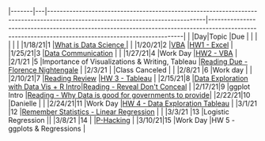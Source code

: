 |-------|---|--------------------------------------------------------------------------------------------------------------------------------|----------------------------------------------------------------------------------------------------------------------------------------------------|
|       |Day|Topic                                                                                                                           |Due                                                                                                                                                 |
|       |   |                                                                                                                                |                                                                                                                                                    |
|1/18/21|1  |[What is Data Science ](https://docs.google.com/document/d/1yhVB9DfddvJIiXitX2ZC1W0D3cJbcvib5fWmUlgqNO0/edit)                   |                                                                                                                                                    |
|1/20/21|2  |[VBA](https://docs.google.com/document/d/1ASoeI5CjFgyQTBm-HFPvmRC_94niTPx4s9crQEDVb10/edit)                                     |[HW1 - Excel](https://docs.google.com/document/d/1g8eOYNe9sDmrstRgvFRZBskxjaIaD7Za4lFXSgPPkVw/edit)                                                 |
|1/25/21|3  |[Data Communication](https://docs.google.com/document/d/1PTe_eezbRdZcxIOODyiQzDM4vtjVNJkVDC_7vZQSoZE/edit)                      |                                                                                                                                                    |
|1/27/21|4  |Work Day                                                                                                                        |[HW2 - VBA](https://docs.google.com/document/d/1bTkmUon_Kq6_DupNw2Szh-T4rFGqzeA2aIIBy7m1yhk/edit)                                                   |
|2/1/21 |5  |Importance of Visualizations & Writing, Tableau                                                                                 |[Reading Due - Florence Nightengale](https://docs.google.com/forms/d/1FBgScIpV9Vpa-jb1nlWuoCqOxFE7v5SmQtacpFHpIq8/edit)                             |
|2/3/21 |   |Class Canceled                                                                                                                  |                                                                                                                                                    |
|2/8/21 |6  |Work day                                                                                                                        |                                                                                                                                                    |
|2/10/21|7  |[Reading Review](https://docs.google.com/forms/d/1JJ3pD4m_kvgERvRMuFSiDxglcJmNxvg1N8fegM7ubyA/edit)                             |[HW 3 - Tableau](https://docs.google.com/document/d/1bta4t39rpvl-kXgO2pmZPGypWnYyBbiyzCPek9kxv9E/edit)                                              |
|2/15/21|8  |[Data Exploration with Data Vis + R Intro](https://docs.google.com/document/d/1KI0OLn91_FJ03bQJW8ptoMNqOo8EL6MKzwLxvzIzNnM/edit)|[Reading - Reveal Don't Conceal](https://docs.google.com/forms/d/1zno4KDCz5dWahMLxWlQDUzI7sfpd2ygYqU6H_k05K-E/edit)                                 |
|2/17/21|9  |ggplot Intro                                                                                                                    |[Reading - Why Data is good for governments to provide](https://www.theguardian.com/local-government-network/2013/oct/21/open-data-us-san-francisco)|
|2/22/21|10 |Danielle                                                                                                                        |                                                                                                                                                    |
|2/24/21|11 |Work Day                                                                                                                        |[HW 4 - Data Exploration Tableau](https://docs.google.com/document/d/1GJbs8fvJn99ogIkj3jbGYEoTcw0Tgu4XyI15WOqdQfs/edit)                             |
|3/1/21 |12 |[Remember Statistics - Linear Regression](https://docs.google.com/document/d/14MH0Qq9nTMTY1uYrVohCFPWajxAF0SO_TxA7n0LxEKA/edit) |                                                                                                                                                    |
|3/3/21 |13 |Logistic Regression                                                                                                             ||
|3/8/21 |14 |                                                                                                                                |[P-Hacking](https://rss.onlinelibrary.wiley.com/doi/10.1111/1740-9713.01554)                                                                        |
|3/10/21|15 |Work Day                                                                                                                        |HW 5 - ggplots & Regressions                                                                        |

